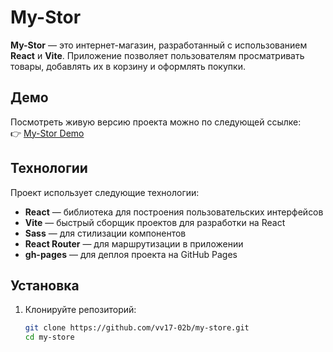 # My-Stor

**My-Stor** — это интернет-магазин, разработанный с использованием **React** и **Vite**. Приложение позволяет пользователям просматривать товары, добавлять их в корзину и оформлять покупки.

## Демо

Посмотреть живую версию проекта можно по следующей ссылке:  
👉 [My-Stor Demo](https://vv17-02b.github.io/my-store)

## Технологии

Проект использует следующие технологии:
- **React** — библиотека для построения пользовательских интерфейсов
- **Vite** — быстрый сборщик проектов для разработки на React
- **Sass** — для стилизации компонентов
- **React Router** — для маршрутизации в приложении
- **gh-pages** — для деплоя проекта на GitHub Pages

## Установка

1. Клонируйте репозиторий:

   ```bash
   git clone https://github.com/vv17-02b/my-store.git
   cd my-store
